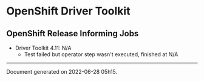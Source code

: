 
OpenShift Driver Toolkit
========================

OpenShift Release Informing Jobs
--------------------------------



* Driver Toolkit 4.11: N/A
  - Test failed but operator step wasn't executed, finished at N/A






---
Document generated on 2022-06-28 05h15.
